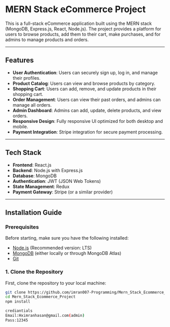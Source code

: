 # MERN Stack eCommerce Project

This is a full-stack eCommerce application built using the MERN stack (MongoDB, Express.js, React, Node.js). The project provides a platform for users to browse products, add them to their cart, make purchases, and for admins to manage products and orders.

---

## Features

- **User Authentication**: Users can securely sign up, log in, and manage their profiles.
- **Product Catalog**: Users can view and browse products by category.
- **Shopping Cart**: Users can add, remove, and update products in their shopping cart.
- **Order Management**: Users can view their past orders, and admins can manage all orders.
- **Admin Dashboard**: Admins can add, update, delete products, and view orders.
- **Responsive Design**: Fully responsive UI optimized for both desktop and mobile.
- **Payment Integration**: Stripe integration for secure payment processing.

---

## Tech Stack

- **Frontend**: React.js
- **Backend**: Node.js with Express.js
- **Database**: MongoDB
- **Authentication**: JWT (JSON Web Tokens)
- **State Management**: Redux
- **Payment Gateway**: Stripe (or a similar provider)

---

## Installation Guide

### Prerequisites

Before starting, make sure you have the following installed:

- [Node.js](https://nodejs.org/) (Recommended version: LTS)
- [MongoDB](https://www.mongodb.com/) (either locally or through MongoDB Atlas)
- [Git](https://git-scm.com/)

### 1. Clone the Repository

First, clone the repository to your local machine:

```bash
git clone https://github.com/imran007-Programming/Mern_Stack_Ecommerce_Project.git
cd Mern_Stack_Ecommerce_Project
npm install
```
```bash
crediantials
Email:Hximranhasan@gmail.com(admin)
Pass:12345

```
